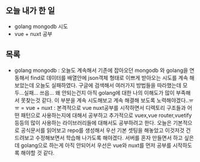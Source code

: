 ## 오늘 내가 한 일
- golang mongodb 시도
- vue + nuxt 공부

## 목록
- golang mongodb : 오늘도 계속해서 기존에 잡아오던 mongodb 와 golang을 연동해서 find로 데이터를 배열안에 json객체 형태로 이쁘게 받아오는 시도를 계속 해보았는데 오늘도 실패하였다. 구글에 검색해서 여러가지 방법들을 따라했는데 모두...실패... 쓰읍... 왜 안되는건지 아직 golang에 대한 나의 이해도가 많이 부족해서 못찾는것 같다. 이 부분을 계속 시도해보고 계속 해결해 보도록 노력해야겠다..ㅠㅠ
= vue + nuxt : 본격적으로 vue nuxt공부를 시작하면서 디렉토리 구조들과 어떤 패턴으로 사용하는지에 대해서 공부하고 추가적으로 vuex,vue router,vuetify등등의 많이 사용하는 라이브러리들에 대해서도 공부하려고 한다. 오늘은 기본적으로 공식문서를 읽어보고 repo를 생성해서 우선 기본 셋팅을 해놓았고 이것저것 건드려보고 수정해보면서 학습해 나가도록 해야겠다. 서버를 혼자 만들면서 하고 싶은데 golang으로 하는게 아직 안되어서 우선은 vue와 nuxt를 먼저 공부를 시작하도록 해야할 것 같다.
